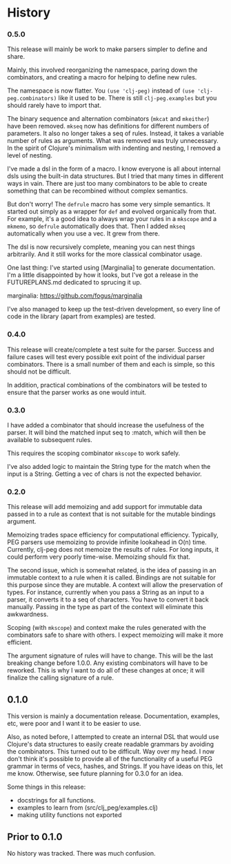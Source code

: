 # History

### 0.5.0

This release will mainly be work to make parsers simpler to define and
share.

Mainly, this involved reorganizing the namespace, paring down the
combinators, and creating a macro for helping to define new rules.

The namespace is now flatter. You <code>(use 'clj-peg)</code> instead
of <code>(use 'clj-peg.combinators)</code> like it used to be. There
is still <code>clj-peg.examples</code> but you should rarely have to
import that.

The binary sequence and alternation combinators (<code>mkcat</code>
and <code>mkeither</code>) have been removed. <code>mkseq</code> now
has definitions for different numbers of parameters. It also no longer
takes a seq of rules. Instead, it takes a variable number of rules as
arguments. What was removed was truly unnecessary. In the spirit of
Clojure's minimalism with indenting and nesting, I removed a level of
nesting.

I've made a dsl in the form of a macro. I know everyone is all about
internal dsls using the built-in data structures. But I tried that
many times in different ways in vain. There are just too many
combinators to be able to create something that can be recombined
without complex semantics.

But don't worry! The <code>defrule</code> macro has some very simple
semantics. It started out simply as a wrapper for <code>def</code> and
evolved organically from that. For example, it's a good idea to always
wrap your rules in a <code>mkscope</code> and a <code>mkmemo</code>,
so <code>defrule</code> automatically does that. Then I added
<code>mkseq</code> automatically when you use a vec. It grew from
there.

The dsl is now recursively complete, meaning you can nest things
arbitrarily. And it still works for the more classical combinator
usage.

One last thing: I've started using [Marginalia] to generate
documentation. I'm a little disappointed by how it looks, but I've got
a release in the FUTUREPLANS.md dedicated to sprucing it up.

marginalia: https://github.com/fogus/marginalia

I've also managed to keep up the test-driven development, so every
line of code in the library (apart from examples) are tested.

### 0.4.0

This release will create/complete a test suite for the parser. Success
and failure cases will test every possible exit point of the
individual parser combinators. There is a small number of them and
each is simple, so this should not be difficult.

In addition, practical combinations of the combinators will be tested
to ensure that the parser works as one would intuit.

### 0.3.0

I have added a combinator that should increase the usefulness of the
parser. It will bind the matched input seq to :match, which will then
be available to subsequent rules.

This requires the scoping combinator <code>mkscope</code> to work
safely.

I've also added logic to maintain the String type for the match when
the input is a String. Getting a vec of chars is not the expected
behavior.

### 0.2.0

This release will add memoizing and add support for immutable data
passed in to a rule as context that is not suitable for the mutable
bindings argument.

Memoizing trades space efficiency for computational
efficiency. Typically, PEG parsers use memoizing to provide infinite
lookahead in O(n) time. Currently, clj-peg does not memoize the
results of rules. For long inputs, it could perform very poorly
time-wise. Memoizing should fix that.

The second issue, which is somewhat related, is the idea of passing in
an immutable context to a rule when it is called. Bindings are not
suitable for this purpose since they are mutable. A context will allow
the preservation of types. For instance, currently when you pass a
String as an input to a parser, it converts it to a seq of
characters. You have to convert it back manually. Passing in the type
as part of the context will eliminate this awkwardness.

Scoping (with <code>mkscope</code>) and context make the rules
generated with the combinators safe to share with others. I expect
memoizing will make it more efficient.

The argument signature of rules will have to change. This will be the
last breaking change before 1.0.0. Any existing combinators will have
to be reworked. This is why I want to do all of these changes at once;
it will finalize the calling signature of a rule.

## 0.1.0

This version is mainly a documentation release. Documentation,
examples, etc, were poor and I want it to be easier to use.

Also, as noted before, I attempted to create an internal DSL that
would use Clojure's data structures to easily create readable grammars
by avoiding the combinators. This turned out to be difficult. Way over
my head. I now don't think it's possible to provide all of the
functionality of a useful PEG grammar in terms of vecs, hashes, and
Strings. If you have ideas on this, let me know. Otherwise, see future
planning for 0.3.0 for an idea.

Some things in this release:

* docstrings for all functions.
* examples to learn from (src/clj_peg/examples.clj)
* making utility functions not exported

## Prior to 0.1.0
No history was tracked. There was much confusion.
